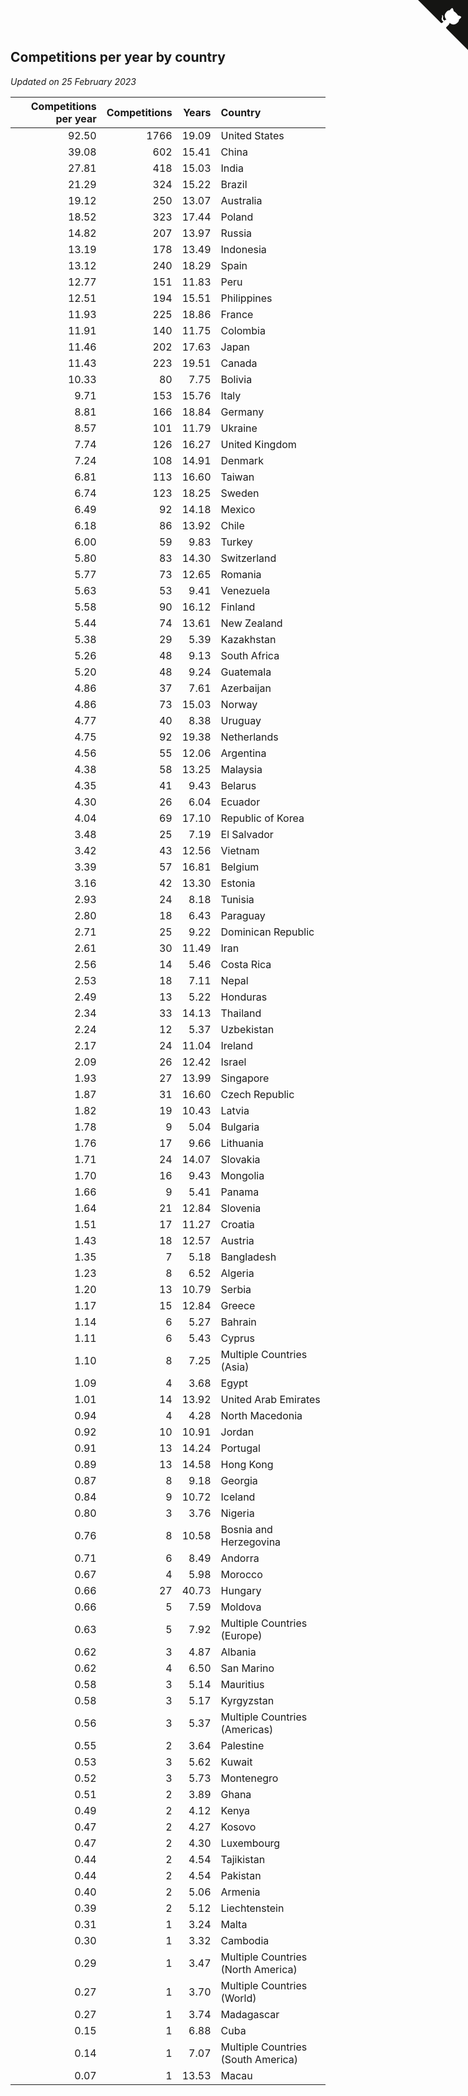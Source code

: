 ## Competitions per year by country

*Updated on 25 February 2023*

| Competitions per year | Competitions | Years | Country |
| ---: | ---: | ---: | :--- |
| 92.50 | 1766 | 19.09 | United States |
| 39.08 | 602 | 15.41 | China |
| 27.81 | 418 | 15.03 | India |
| 21.29 | 324 | 15.22 | Brazil |
| 19.12 | 250 | 13.07 | Australia |
| 18.52 | 323 | 17.44 | Poland |
| 14.82 | 207 | 13.97 | Russia |
| 13.19 | 178 | 13.49 | Indonesia |
| 13.12 | 240 | 18.29 | Spain |
| 12.77 | 151 | 11.83 | Peru |
| 12.51 | 194 | 15.51 | Philippines |
| 11.93 | 225 | 18.86 | France |
| 11.91 | 140 | 11.75 | Colombia |
| 11.46 | 202 | 17.63 | Japan |
| 11.43 | 223 | 19.51 | Canada |
| 10.33 | 80 | 7.75 | Bolivia |
| 9.71 | 153 | 15.76 | Italy |
| 8.81 | 166 | 18.84 | Germany |
| 8.57 | 101 | 11.79 | Ukraine |
| 7.74 | 126 | 16.27 | United Kingdom |
| 7.24 | 108 | 14.91 | Denmark |
| 6.81 | 113 | 16.60 | Taiwan |
| 6.74 | 123 | 18.25 | Sweden |
| 6.49 | 92 | 14.18 | Mexico |
| 6.18 | 86 | 13.92 | Chile |
| 6.00 | 59 | 9.83 | Turkey |
| 5.80 | 83 | 14.30 | Switzerland |
| 5.77 | 73 | 12.65 | Romania |
| 5.63 | 53 | 9.41 | Venezuela |
| 5.58 | 90 | 16.12 | Finland |
| 5.44 | 74 | 13.61 | New Zealand |
| 5.38 | 29 | 5.39 | Kazakhstan |
| 5.26 | 48 | 9.13 | South Africa |
| 5.20 | 48 | 9.24 | Guatemala |
| 4.86 | 37 | 7.61 | Azerbaijan |
| 4.86 | 73 | 15.03 | Norway |
| 4.77 | 40 | 8.38 | Uruguay |
| 4.75 | 92 | 19.38 | Netherlands |
| 4.56 | 55 | 12.06 | Argentina |
| 4.38 | 58 | 13.25 | Malaysia |
| 4.35 | 41 | 9.43 | Belarus |
| 4.30 | 26 | 6.04 | Ecuador |
| 4.04 | 69 | 17.10 | Republic of Korea |
| 3.48 | 25 | 7.19 | El Salvador |
| 3.42 | 43 | 12.56 | Vietnam |
| 3.39 | 57 | 16.81 | Belgium |
| 3.16 | 42 | 13.30 | Estonia |
| 2.93 | 24 | 8.18 | Tunisia |
| 2.80 | 18 | 6.43 | Paraguay |
| 2.71 | 25 | 9.22 | Dominican Republic |
| 2.61 | 30 | 11.49 | Iran |
| 2.56 | 14 | 5.46 | Costa Rica |
| 2.53 | 18 | 7.11 | Nepal |
| 2.49 | 13 | 5.22 | Honduras |
| 2.34 | 33 | 14.13 | Thailand |
| 2.24 | 12 | 5.37 | Uzbekistan |
| 2.17 | 24 | 11.04 | Ireland |
| 2.09 | 26 | 12.42 | Israel |
| 1.93 | 27 | 13.99 | Singapore |
| 1.87 | 31 | 16.60 | Czech Republic |
| 1.82 | 19 | 10.43 | Latvia |
| 1.78 | 9 | 5.04 | Bulgaria |
| 1.76 | 17 | 9.66 | Lithuania |
| 1.71 | 24 | 14.07 | Slovakia |
| 1.70 | 16 | 9.43 | Mongolia |
| 1.66 | 9 | 5.41 | Panama |
| 1.64 | 21 | 12.84 | Slovenia |
| 1.51 | 17 | 11.27 | Croatia |
| 1.43 | 18 | 12.57 | Austria |
| 1.35 | 7 | 5.18 | Bangladesh |
| 1.23 | 8 | 6.52 | Algeria |
| 1.20 | 13 | 10.79 | Serbia |
| 1.17 | 15 | 12.84 | Greece |
| 1.14 | 6 | 5.27 | Bahrain |
| 1.11 | 6 | 5.43 | Cyprus |
| 1.10 | 8 | 7.25 | Multiple Countries (Asia) |
| 1.09 | 4 | 3.68 | Egypt |
| 1.01 | 14 | 13.92 | United Arab Emirates |
| 0.94 | 4 | 4.28 | North Macedonia |
| 0.92 | 10 | 10.91 | Jordan |
| 0.91 | 13 | 14.24 | Portugal |
| 0.89 | 13 | 14.58 | Hong Kong |
| 0.87 | 8 | 9.18 | Georgia |
| 0.84 | 9 | 10.72 | Iceland |
| 0.80 | 3 | 3.76 | Nigeria |
| 0.76 | 8 | 10.58 | Bosnia and Herzegovina |
| 0.71 | 6 | 8.49 | Andorra |
| 0.67 | 4 | 5.98 | Morocco |
| 0.66 | 27 | 40.73 | Hungary |
| 0.66 | 5 | 7.59 | Moldova |
| 0.63 | 5 | 7.92 | Multiple Countries (Europe) |
| 0.62 | 3 | 4.87 | Albania |
| 0.62 | 4 | 6.50 | San Marino |
| 0.58 | 3 | 5.14 | Mauritius |
| 0.58 | 3 | 5.17 | Kyrgyzstan |
| 0.56 | 3 | 5.37 | Multiple Countries (Americas) |
| 0.55 | 2 | 3.64 | Palestine |
| 0.53 | 3 | 5.62 | Kuwait |
| 0.52 | 3 | 5.73 | Montenegro |
| 0.51 | 2 | 3.89 | Ghana |
| 0.49 | 2 | 4.12 | Kenya |
| 0.47 | 2 | 4.27 | Kosovo |
| 0.47 | 2 | 4.30 | Luxembourg |
| 0.44 | 2 | 4.54 | Tajikistan |
| 0.44 | 2 | 4.54 | Pakistan |
| 0.40 | 2 | 5.06 | Armenia |
| 0.39 | 2 | 5.12 | Liechtenstein |
| 0.31 | 1 | 3.24 | Malta |
| 0.30 | 1 | 3.32 | Cambodia |
| 0.29 | 1 | 3.47 | Multiple Countries (North America) |
| 0.27 | 1 | 3.70 | Multiple Countries (World) |
| 0.27 | 1 | 3.74 | Madagascar |
| 0.15 | 1 | 6.88 | Cuba |
| 0.14 | 1 | 7.07 | Multiple Countries (South America) |
| 0.07 | 1 | 13.53 | Macau |


<a href="https://github.com/jonatanklosko/wca_statistics" class="github-corner" aria-label="View source on Github"><svg width="80" height="80" viewBox="0 0 250 250" style="fill:#151513; color:#fff; position: absolute; top: 0; border: 0; right: 0;" aria-hidden="true"><path d="M0,0 L115,115 L130,115 L142,142 L250,250 L250,0 Z"></path><path d="M128.3,109.0 C113.8,99.7 119.0,89.6 119.0,89.6 C122.0,82.7 120.5,78.6 120.5,78.6 C119.2,72.0 123.4,76.3 123.4,76.3 C127.3,80.9 125.5,87.3 125.5,87.3 C122.9,97.6 130.6,101.9 134.4,103.2" fill="currentColor" style="transform-origin: 130px 106px;" class="octo-arm"></path><path d="M115.0,115.0 C114.9,115.1 118.7,116.5 119.8,115.4 L133.7,101.6 C136.9,99.2 139.9,98.4 142.2,98.6 C133.8,88.0 127.5,74.4 143.8,58.0 C148.5,53.4 154.0,51.2 159.7,51.0 C160.3,49.4 163.2,43.6 171.4,40.1 C171.4,40.1 176.1,42.5 178.8,56.2 C183.1,58.6 187.2,61.8 190.9,65.4 C194.5,69.0 197.7,73.2 200.1,77.6 C213.8,80.2 216.3,84.9 216.3,84.9 C212.7,93.1 206.9,96.0 205.4,96.6 C205.1,102.4 203.0,107.8 198.3,112.5 C181.9,128.9 168.3,122.5 157.7,114.1 C157.9,116.9 156.7,120.9 152.7,124.9 L141.0,136.5 C139.8,137.7 141.6,141.9 141.8,141.8 Z" fill="currentColor" class="octo-body"></path></svg></a><style>.github-corner:hover .octo-arm{animation:octocat-wave 560ms ease-in-out}@keyframes octocat-wave{0%,100%{transform:rotate(0)}20%,60%{transform:rotate(-25deg)}40%,80%{transform:rotate(10deg)}}@media (max-width:500px){.github-corner:hover .octo-arm{animation:none}.github-corner .octo-arm{animation:octocat-wave 560ms ease-in-out}}</style>
